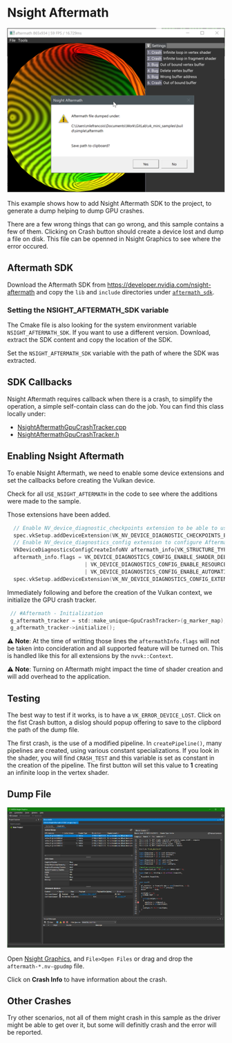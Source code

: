 # Nsight Aftermath

![img](docs/aftermath.png)

This example shows how to add Nsight Aftermath SDK to the project, to generate a dump helping to dump GPU crashes.

There are a few wrong things that can go wrong, and this sample contains a few of them. Clicking on Crash button should create a device lost and dump a file on disk. This file can be openned in Nsight Graphics to see where the error occured. 

## Aftermath SDK

Download the Aftermath SDK from https://developer.nvidia.com/nsight-aftermath and copy the `lib` and `include` directories under [`aftermath_sdk`](aftermath_sdk). 

### Setting the NSIGHT_AFTERMATH_SDK variable

The Cmake file is also looking for the system environment variable `NSIGHT_AFTERMATH_SDK`. If you want to use a different version. Download, extract the SDK content and copy the location of the SDK.

Set the `NSIGHT_AFTERMATH_SDK` variable with the path of where the SDK was extracted.

## SDK Callbacks

Nsight Aftermath requires callback when there is a crash, to simplify the operation, a simple self-contain class can do the job. You can find this class locally under:

* [NsightAftermathGpuCrashTracker.cpp](src/NsightAftermathGpuCrashTracker.cpp)
* [NsightAftermathGpuCrashTracker.h](src/NsightAftermathGpuCrashTracker.h)

## Enabling Nsight Aftermath

To enable Nsight Aftermath, we need to enable some device extensions and set the callbacks before creating the Vulkan device.

Check for all `USE_NSIGHT_AFTERMATH` in the code to see where the additions were made to the sample.

Those extensions have been added.

```` C
  // Enable NV_device_diagnostic_checkpoints extension to be able to use Aftermath event markers.
  spec.vkSetup.addDeviceExtension(VK_NV_DEVICE_DIAGNOSTIC_CHECKPOINTS_EXTENSION_NAME);
  // Enable NV_device_diagnostics_config extension to configure Aftermath features.
  VkDeviceDiagnosticsConfigCreateInfoNV aftermath_info{VK_STRUCTURE_TYPE_DEVICE_DIAGNOSTICS_CONFIG_CREATE_INFO_NV};
  aftermath_info.flags = VK_DEVICE_DIAGNOSTICS_CONFIG_ENABLE_SHADER_DEBUG_INFO_BIT_NV
                         | VK_DEVICE_DIAGNOSTICS_CONFIG_ENABLE_RESOURCE_TRACKING_BIT_NV
                         | VK_DEVICE_DIAGNOSTICS_CONFIG_ENABLE_AUTOMATIC_CHECKPOINTS_BIT_NV;
  spec.vkSetup.addDeviceExtension(VK_NV_DEVICE_DIAGNOSTICS_CONFIG_EXTENSION_NAME, false, &aftermath_info);
```` 

Immediately following and before the creation of the Vulkan context, we initialize the GPU crash tracker.

 ````C
  // #Aftermath - Initialization
  g_aftermath_tracker = std::make_unique<GpuCrashTracker>(g_marker_map);
  g_aftermath_tracker->initialize();
```` 
  
:warning: **Note**: At the time of writting those lines the `aftermathInfo.flags` will not be taken into concideration and all supported feature will be turned on. This is handled like this for all extensions by the `nvvk::Context`.

:warning: **Note**: Turning on Aftermath might impact the time of shader creation and will add overhead to the application.

## Testing

The best way to test if it works, is to have a `VK_ERROR_DEVICE_LOST`. Click on the fist Crash button, a dislog should popup offering to save to the clipbord the path of the dump file.

The first crash, is the use of a modified pipeline. In `createPipeline()`, many pipelines are created, using various constant specializations. If you look in the shader, you will find `CRASH_TEST` and this variable is set as constant in the creation of the pipeline. The first button will set this value to **1** creating an infinite loop in the vertex shader.
## Dump File

![img](docs/crash.png)

Open [Nsight Graphics](https://developer.nvidia.com/nsight-graphics), and `File>Open Files` or drag and drop the `aftermath-*.nv-gpudmp` file. 

Click on **Crash Info** to have information about the crash. 

## Other Crashes

Try other scenarios, not all of them might crash in this sample as the driver might be able to get over it, but some will definitly crash and the error will be reported.
